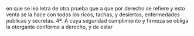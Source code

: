 en que se lea letra de otra prueba que a que por derecho se refiere y esto venta se la hace con todos los ricos, tachas, y desiertos, enfermedades publicas y secretas. 4ª. A cuya seguridad cumplimiento y firmeza se obliga la otorgante conforme a derecho, y de estar